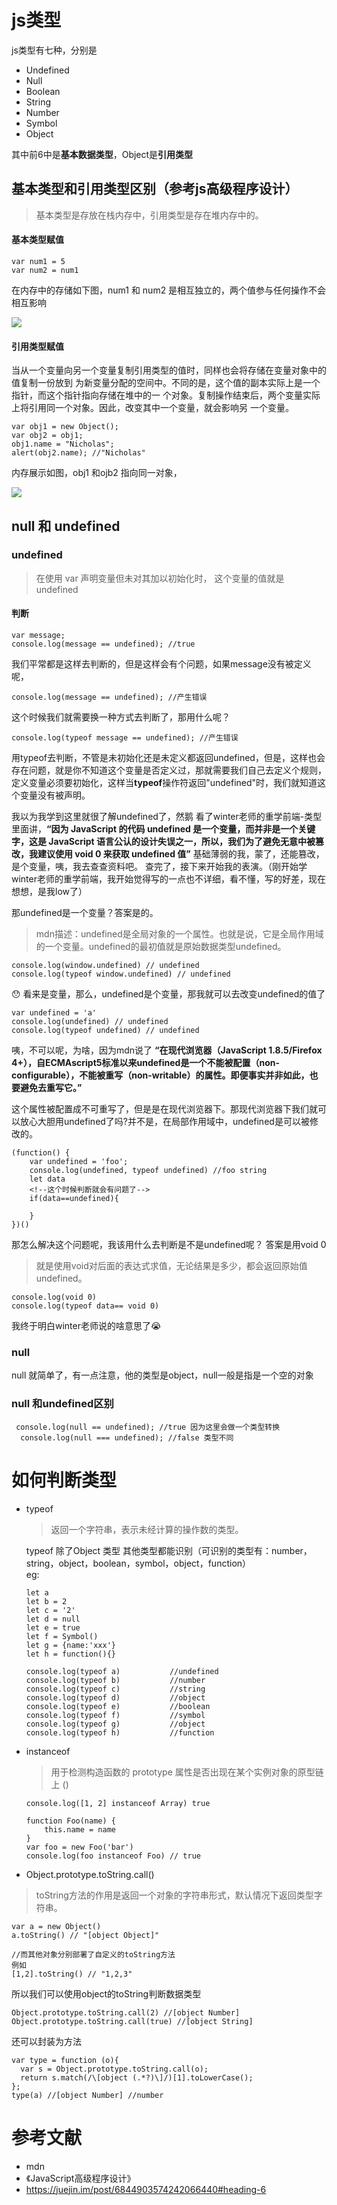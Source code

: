 # js类型
js类型有七种，分别是
* Undefined
* Null
* Boolean
* String
* Number
* Symbol
* Object

 其中前6中是**基本数据类型**，Object是**引用类型**

## 基本类型和引用类型区别（参考js高级程序设计）
> 基本类型是存放在栈内存中，引用类型是存在堆内存中的。

#### 基本类型赋值
```
var num1 = 5
var num2 = num1
```
在内存中的存储如下图，num1 和 num2 是相互独立的，两个值参与任何操作不会相互影响

![](//p3-juejin.byteimg.com/tos-cn-i-k3u1fbpfcp/efac5c332a254cef99bcba5aca969c66~tplv-k3u1fbpfcp-zoom-1.image)

#### 引用类型赋值
当从一个变量向另一个变量复制引用类型的值时，同样也会将存储在变量对象中的值复制一份放到
为新变量分配的空间中。不同的是，这个值的副本实际上是一个指针，而这个指针指向存储在堆中的一
个对象。复制操作结束后，两个变量实际上将引用同一个对象。因此，改变其中一个变量，就会影响另
一个变量。

```
var obj1 = new Object(); 
var obj2 = obj1; 
obj1.name = "Nicholas"; 
alert(obj2.name); //"Nicholas"
```
内存展示如图，obj1 和ojb2 指向同一对象，

![](//p3-juejin.byteimg.com/tos-cn-i-k3u1fbpfcp/48977e890d9147b6bce02233f9cf634a~tplv-k3u1fbpfcp-zoom-1.image)
## null 和 undefined
### undefined
> 在使用 var 声明变量但未对其加以初始化时，
这个变量的值就是 undefined
#### 判断
```
var message; 
console.log(message == undefined); //true
```
我们平常都是这样去判断的，但是这样会有个问题，如果message没有被定义呢，

```
console.log(message == undefined); //产生错误
```
这个时候我们就需要换一种方式去判断了，那用什么呢？

```
console.log(typeof message == undefined); //产生错误
```
用typeof去判断，不管是未初始化还是未定义都返回undefined，但是，这样也会存在问题，就是你不知道这个变量是否定义过，那就需要我们自己去定义个规则，定义变量必须要初始化，这样当**typeof**操作符返回"undefined"时，我们就知道这个变量没有被声明。

我以为我学到这里就很了解undefined了，然鹅
看了winter老师的重学前端-类型里面讲，**“因为 JavaScript 的代码 undefined 是一个变量，而并非是一个关键字，这是 JavaScript 语言公认的设计失误之一，所以，我们为了避免无意中被篡改，我建议使用 void 0 来获取 undefined 值”**
基础薄弱的我，蒙了，还能篡改，是个变量，咦，我去查查资料吧。
查完了，接下来开始我的表演。（刚开始学winter老师的重学前端，我开始觉得写的一点也不详细，看不懂，写的好差，现在想想，是我low了）

那undefined是一个变量？答案是的。
> mdn描述：undefined是全局对象的一个属性。也就是说，它是全局作用域的一个变量。undefined的最初值就是原始数据类型undefined。

```
console.log(window.undefined) // undefined
console.log(typeof window.undefined) // undefined
```
😯 看来是变量，那么，undefined是个变量，那我就可以去改变undefined的值了
```
var undefined = 'a'
console.log(undefined) // undefined
console.log(typeof undefined) // undefined
```
咦，不可以呢，为啥，因为mdn说了 **“在现代浏览器（JavaScript 1.8.5/Firefox 4+），自ECMAscript5标准以来undefined是一个不能被配置（non-configurable），不能被重写（non-writable）的属性。即便事实并非如此，也要避免去重写它。”**

这个属性被配置成不可重写了，但是是在现代浏览器下。那现代浏览器下我们就可以放心大胆用undefined了吗?并不是，在局部作用域中，undefined是可以被修改的。

```
(function() {
    var undefined = 'foo';
    console.log(undefined, typeof undefined) //foo string
    let data
    <!--这个时候判断就会有问题了-->
    if(data==undefined){
    
    }
})()
```
那怎么解决这个问题呢，我该用什么去判断是不是undefined呢？
答案是用void 0
> 就是使用void对后面的表达式求值，无论结果是多少，都会返回原始值undefined。

```
console.log(void 0)
console.log(typeof data== void 0)
```

我终于明白winter老师说的啥意思了😭

### null 
null 就简单了，有一点注意，他的类型是object，null一般是指是一个空的对象
### null 和undefined区别

```
 console.log(null == undefined); //true 因为这里会做一个类型转换
  console.log(null === undefined); //false 类型不同
```


# 如何判断类型
* typeof
    > 返回一个字符串，表示未经计算的操作数的类型。


    typeof 除了Object 类型 其他类型都能识别（可识别的类型有：number，string，object，boolean，symbol，object，function）
    <br>
    eg:
    ```
    let a
    let b = 2
    let c = '2'
    let d = null
    let e = true
    let f = Symbol()
    let g = {name:'xxx'}
    let h = function(){}
    
    console.log(typeof a)           //undefined
    console.log(typeof b)           //number
    console.log(typeof c)           //string
    console.log(typeof d)           //object
    console.log(typeof e)           //boolean
    console.log(typeof f)           //symbol
    console.log(typeof g)           //object
    console.log(typeof h)           //function
    
    ```

* instanceof
    > 用于检测构造函数的 prototype 属性是否出现在某个实例对象的原型链上 ()


    ```
    console.log([1, 2] instanceof Array) true
    
    function Foo(name) {
        this.name = name
    }
    var foo = new Foo('bar')
    console.log(foo instanceof Foo) // true
    ```
* Object.prototype.toString.call()
> toString方法的作用是返回一个对象的字符串形式，默认情况下返回类型字符串。
```
var a = new Object()
a.toString() // "[object Object]"

//而其他对象分别部署了自定义的toString方法
例如
[1,2].toString() // "1,2,3"
```
所以我们可以使用object的toString判断数据类型
```
Object.prototype.toString.call(2) //[object Number]
Object.prototype.toString.call(true) //[object String]
```
还可以封装为方法
```
var type = function (o){
  var s = Object.prototype.toString.call(o);
  return s.match(/\[object (.*?)\]/)[1].toLowerCase();
};
type(a) //[object Number] //number
```
# 参考文献
* mdn
* 《JavaScript高级程序设计》
* https://juejin.im/post/6844903574242066440#heading-6

<!--  hasOwnProperty-->
<!--判断属性是不是对象本身的属性-->
<!--```-->
<!--var item-->
<!--for (item in f) {-->
<!--    // 高级浏览器已经在 for in 中屏蔽了来自原型的属性，但是这里建议大家还是加上这个判断，保证程序的健壮性-->
<!--    if (f.hasOwnProperty(item)) {-->
<!--        console.log(item)-->
<!--    }-->
<!--}-->
<!--```-->


